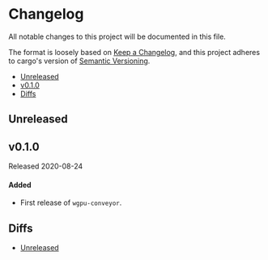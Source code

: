 # Changelog

All notable changes to this project will be documented in this file.

The format is loosely based on [Keep a Changelog](https://keepachangelog.com/en/1.0.0/),
and this project adheres to cargo's version of [Semantic Versioning](https://semver.org/spec/v2.0.0.html).

- [Unreleased](#unreleased)
- [v0.1.0](#v010)
- [Diffs](#diffs)

## Unreleased

## v0.1.0

Released 2020-08-24

#### Added
- First release of `wgpu-conveyor`.

## Diffs

- [Unreleased](https://github.com/BVE-Reborn/wgpu-conveyor/compare/v0.1.0...HEAD)

